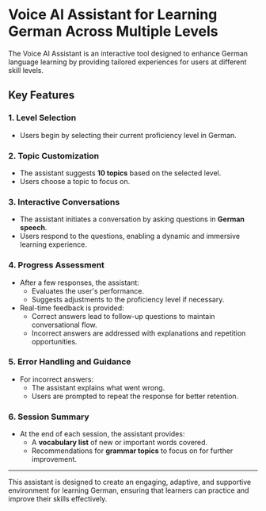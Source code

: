 # Voice AI Assistant for Learning German Across Multiple Levels

The Voice AI Assistant is an interactive tool designed to enhance German language learning by providing tailored experiences for users at different skill levels.

## Key Features

### 1. Level Selection
- Users begin by selecting their current proficiency level in German.

### 2. Topic Customization
- The assistant suggests **10 topics** based on the selected level.
- Users choose a topic to focus on.

### 3. Interactive Conversations
- The assistant initiates a conversation by asking questions in **German speech**.
- Users respond to the questions, enabling a dynamic and immersive learning experience.

### 4. Progress Assessment
- After a few responses, the assistant:
  - Evaluates the user's performance.
  - Suggests adjustments to the proficiency level if necessary.
- Real-time feedback is provided:
  - Correct answers lead to follow-up questions to maintain conversational flow.
  - Incorrect answers are addressed with explanations and repetition opportunities.

### 5. Error Handling and Guidance
- For incorrect answers:
  - The assistant explains what went wrong.
  - Users are prompted to repeat the response for better retention.

### 6. Session Summary
- At the end of each session, the assistant provides:
  - A **vocabulary list** of new or important words covered.
  - Recommendations for **grammar topics** to focus on for further improvement.

---

This assistant is designed to create an engaging, adaptive, and supportive environment for learning German, ensuring that learners can practice and improve their skills effectively.
